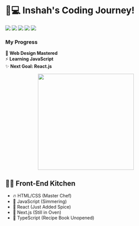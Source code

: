 # 👩💻 Inshah's Coding Journey!

<img src="https://img.shields.io/badge/HTML-E34F26?style=for-the-badge&logo=html5&logoColor=white">
<img src="https://img.shields.io/badge/CSS-1572B6?style=for-the-badge&logo=css3&logoColor=white">
<img src="https://img.shields.io/badge/JavaScript-F7DF1E?style=for-the-badge&logo=javascript&logoColor=black">
<img src="https://img.shields.io/badge/Tailwind_CSS-38B2AC?style=for-the-badge&logo=tailwind-css&logoColor=white">
<img src = "https://img.shields.io/badge/Bootstrap-563D7C?style=for-the-badge&logo=bootstrap&logoColor=white">



### My Progress
🎨 **Web Design Mastered**  
⚡ **Learning JavaScript**  
✨ **Next Goal: React.js**  

<p align="center">
  <img src="https://media.giphy.com/media/L1R1tvI9svkIWwpVYr/giphy.gif" width="300">
</p>

## 👨‍🍳 Front-End Kitchen

- 🔥 HTML/CSS (Master Chef) 
- 🥘 JavaScript (Simmering)
- 🧂 React (Just Added Spice)
- 🍳 Next.js (Still in Oven)
- 🎂 TypeScript (Recipe Book Unopened)
